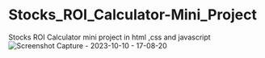 # Stocks_ROI_Calculator-Mini_Project
Stocks ROI Calculator mini project in html ,css and javascript 
![Screenshot Capture - 2023-10-10 - 17-08-20](https://github.com/harisuman2024/Stocks_ROI_Calculator-Mini_Project/assets/95356493/4667100e-3453-4360-a4af-7e8582439f5d)

